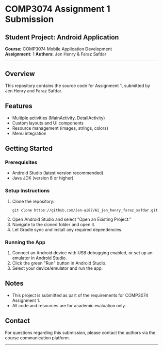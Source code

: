 # COMP3074 Assignment 1 Submission

## Student Project: Android Application

**Course:** COMP3074 Mobile Application Development  
**Assignment:** 1
**Authors:** Jen Henry & Faraz Safdar  

---

## Overview
This repository contains the source code for Assignment 1, submitted by Jen Henry and Faraz Safdar. 

## Features
- Multiple activities (MainActivity, DetailActivity)
- Custom layouts and UI components
- Resource management (images, strings, colors)
- Menu integration

## Getting Started

### Prerequisites
- Android Studio (latest version recommended)
- Java JDK (version 8 or higher)

### Setup Instructions
1. Clone the repository:
   ```
   git clone https://github.com/Jen-ai87/A1_jen_henry_faraz_safdar.git
   ```
2. Open Android Studio and select "Open an Existing Project."
3. Navigate to the cloned folder and open it.
4. Let Gradle sync and install any required dependencies.

### Running the App
1. Connect an Android device with USB debugging enabled, or set up an emulator in Android Studio.
2. Click the green "Run" button in Android Studio.
3. Select your device/emulator and run the app.

## Notes
- This project is submitted as part of the requirements for COMP3074 Assignment 1.
- All code and resources are for academic evaluation only.

## Contact
For questions regarding this submission, please contact the authors via the course communication platform.

---
